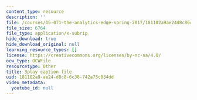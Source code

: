 ```yaml
---
content_type: resource
description: ''
file: /courses/15-071-the-analytics-edge-spring-2017/181102a9ae24d8c86c38742a75c034dd_jcvxkX2V-SM.srt
file_size: 6764
file_type: application/x-subrip
hide_download: true
hide_download_original: null
learning_resource_types: []
license: https://creativecommons.org/licenses/by-nc-sa/4.0/
ocw_type: OCWFile
resourcetype: Other
title: 3play caption file
uid: 181102a9-ae24-d8c8-6c38-742a75c034dd
video_metadata:
  youtube_id: null
---
```

